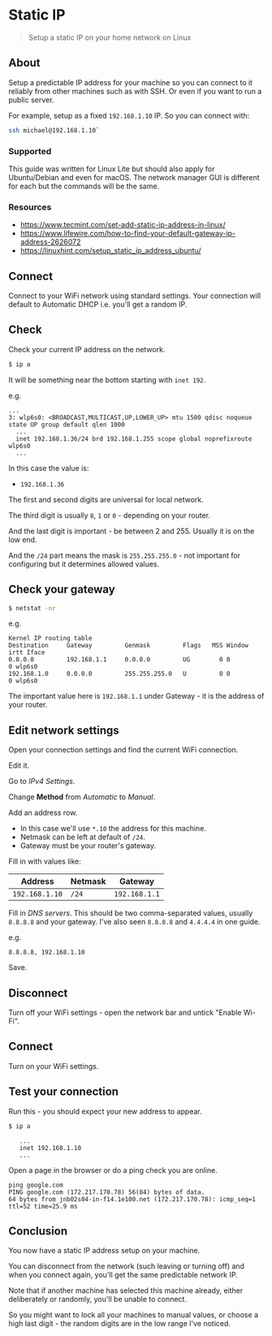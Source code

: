 # Static IP
> Setup a static IP on your home network on Linux

## About

Setup a predictable IP address for your machine so you can connect to it reliably from other machines such as with SSH. Or even if you want to run a public server.

For example, setup as a fixed `192.168.1.10` IP. So you can connect with:

```sh
ssh michael@192.168.1.10`
```

### Supported

This guide was written for Linux Lite but should also apply for Ubuntu/Debian and even for macOS. The network manager GUI is different for each but the commands will be the same.


### Resources

- https://www.tecmint.com/set-add-static-ip-address-in-linux/
- https://www.lifewire.com/how-to-find-your-default-gateway-ip-address-2626072
- https://linuxhint.com/setup_static_ip_address_ubuntu/


## Connect

Connect to your WiFi network using standard settings. Your connection will default to Automatic DHCP i.e. you'll get a random IP.


## Check

Check your current IP address on the network.

```sh
$ ip a
```

It will be something near the bottom starting with `inet 192`.

e.g.
```
...
3: wlp6s0: <BROADCAST,MULTICAST,UP,LOWER_UP> mtu 1500 qdisc noqueue state UP group default qlen 1000
  ...
  inet 192.168.1.36/24 brd 192.168.1.255 scope global noprefixroute wlp6s0
  ...
```

In this case the value is:

- `192.168.1.36`

The first and second digits are universal for local network.

The third digit is usually `8`, `1` or `0` - depending on your router.

And the last digit is important - be between 2 and 255. Usually it is on the low end.

And the `/24` part means the mask is `255.255.255.0` - not important for configuring but it determines allowed values.


## Check your gateway

```sh
$ netstat -nr
```

e.g.

```
Kernel IP routing table
Destination     Gateway         Genmask         Flags   MSS Window  irtt Iface
0.0.0.0         192.168.1.1     0.0.0.0         UG        0 0          0 wlp6s0
192.168.1.0     0.0.0.0         255.255.255.0   U         0 0          0 wlp6s0
```

The important value here is `192.168.1.1` under Gateway - it is the address of your router.


## Edit network settings

Open your connection settings and find the current WiFi connection.

Edit it.

Go to _IPv4 Settings_.

Change **Method** from _Automatic_ to _Manual_.

Add an address row.

- In this case we'll use `*.10` the address for this machine.
- Netmask can be left at default of `/24`.
- Gateway must be your router's gateway.

Fill in with values like:

Address | Netmask | Gateway
---     | ---     | ---
`192.168.1.10` | `/24` | `192.168.1.1`

Fill in _DNS servers_. This should be two comma-separated values, usually `8.8.8.8` and your gateway. I've also seen `8.8.8.8` and `4.4.4.4` in one guide.

e.g.

```
8.8.8.8, 192.168.1.10
```

Save.


## Disconnect

Turn off your WiFi settings - open the network bar and untick "Enable Wi-Fi".


## Connect

Turn on your WiFi settings.

## Test your connection


Run this - you should expect your new address to appear.

```sh
$ ip a
```

```
   ...
   inet 192.168.1.10
   ...
```

Open a page in the browser or do a ping check you are online.

```
ping google.com
PING google.com (172.217.170.78) 56(84) bytes of data.
64 bytes from jnb02s04-in-f14.1e100.net (172.217.170.78): icmp_seq=1 ttl=52 time=25.9 ms
```

## Conclusion

You now have a static IP address setup on your machine.

You can disconnect from the network (such leaving or turning off) and when you connect again, you'll get the same predictable network IP.

Note that if another machine has selected this machine already, either deliberately or randomly, you'll be unable to connect.

So you might want to lock all your machines to manual values, or choose a high last digit - the random digits are in the low range I've noticed.

